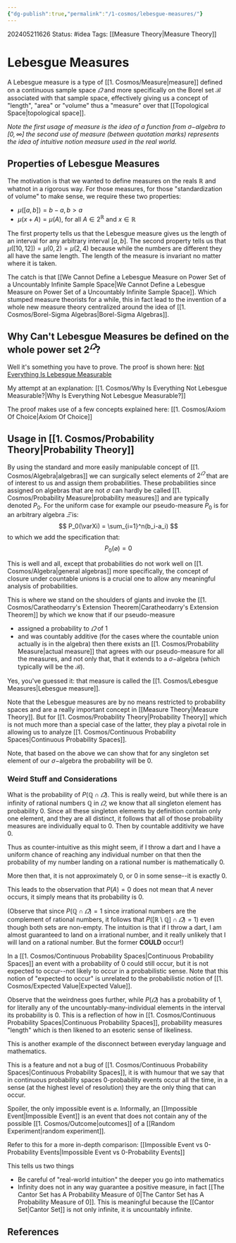 ```yaml
---
{"dg-publish":true,"permalink":"/1-cosmos/lebesgue-measures/"}
---
```


202405211626
Status: #idea
Tags: [[Measure Theory\|Measure Theory]]
# Lebesgue Measures
A Lebesgue measure is a type of [[1. Cosmos/Measure\|measure]] defined on a continuous sample space $\varOmega$ and more specifically on the Borel set $\mathscr B$ associated with that sample space, effectively giving us a concept of "length", "area" or "volume" thus a "measure" over that [[Topological Space\|topological space]]. 

*Note the first usage of measure is the idea of a function from $\sigma-$algebra to $[0,\infty]$ the second use of measure (between quotation marks) represents the idea of intuitive notion measure used in the real world.*

## Properties of Lebesgue Measures
The motivation is that we wanted to define measures on the reals $\mathbb R$ and whatnot in a rigorous way. For those measures, for those "standardization of volume" to make sense, we require these two properties:
- $\mu([a,b])=b-a, b>a$
- $\mu(x+A)=\mu(A)$, for all $A \in 2^\mathbb{R}$ and $x \in \mathbb R$

The first property tells us that the Lebesgue measure gives us the length of an interval for any arbitrary interval $[a,b]$.
The second property tells us that $\mu([10,12])=\mu(0,2)=\mu(2,4)$ because while the numbers are different they all have the same length. The length of the measure is invariant no matter where it is taken.

The catch is that [[We Cannot Define a Lebesgue Measure on Power Set of a Uncountably Infinite Sample Space\|We Cannot Define a Lebesgue Measure on Power Set of a Uncountably Infinite Sample Space]]. Which stumped measure theorists for a while, this in fact lead to the invention of a whole new measure theory centralized around the idea of [[1. Cosmos/Borel-Sigma Algebras\|Borel-Sigma Algebras]].


## Why Can't Lebesgue Measures be defined on the whole power set $2^\varOmega$?
Well it's something you have to prove. 
The proof is shown here: [Not Everything Is Lebesgue Measurable](https://www.youtube.com/watch?v=Ur3ofJ61bpk&list=PLBh2i93oe2qvMVqAzsX1Kuv6-4fjazZ8j&index=5)

My attempt at an explanation: [[1. Cosmos/Why Is Everything Not Lebesgue Measurable?\|Why Is Everything Not Lebesgue Measurable?]]

The proof makes use of a few concepts explained here:
[[1. Cosmos/Axiom Of Choice\|Axiom Of Choice]]
## Usage in [[1. Cosmos/Probability Theory\|Probability Theory]]
By using the standard and more easily manipulable concept of [[1. Cosmos/Algebra\|algebras]] we can surgically select elements of $2^\varOmega$ that are of interest to us and assign them probabilities. These probabilities since assigned on algebras that are not $\sigma$ can hardly be called [[1. Cosmos/Probability Measure\|probability measures]] and are typically denoted $P_0$. For the uniform case for example our pseudo-measure $P_0$ is for an arbitrary algebra $\varXi$ is:
$$
P_0(\varXi) = \sum_{i=1}^n(b_i-a_i)
$$
to which we add the specification that:
$$
P_0(\varnothing) = 0
$$

This is well and all, except that probabilities do not work well on [[1. Cosmos/Algebra\|general algebras]] more specifically, the concept of closure under countable unions is a crucial one to allow any meaningful analysis of probabilities.

This is where we stand on the shoulders of giants and invoke the [[1. Cosmos/Caratheodarry's Extension Theorem\|Caratheodarry's Extension Theorem]] by which we know that if our pseudo-measure 
- assigned a probability to $\varOmega$ of $1$
- and was countably additive (for the cases where the countable union actually is in the algebra)
then there exists an [[1. Cosmos/Probability Measure\|actual measure]] that agrees with our pseudo-measure for all the measures, and not only that, that it extends to a $\sigma-$algebra (which typically will be the $\mathscr B$).

Yes, you've guessed it: that measure is called the [[1. Cosmos/Lebesgue Measures\|Lebesgue measure]].

Note that the Lebesgue measures are by no means restricted to probability spaces and are a really important concept in [[Measure Theory\|Measure Theory]]. But for [[1. Cosmos/Probability Theory\|Probability Theory]] which is not much more than a special case of the latter, they play a pivotal role in allowing us to analyze [[1. Cosmos/Continuous Probability Spaces\|Continuous Probability Spaces]].

Note, that based on the above we can show that for any singleton set element of our $\sigma-$algebra the probability will be $0$.

### Weird Stuff and Considerations
What is the probability of $P(\mathbb Q \cap \varOmega)$.
This is really weird, but while there is an infinity of rational numbers $\mathbb Q$ in $\varOmega$, we know that all singleton element has probability $0$. Since all these singleton elements by definition contain only one element, and they are all distinct, it follows that all of those probability measures are individually equal to $0$. Then by countable additivity we have $0$.

Thus as counter-intuitive as this might seem, if I throw a dart and I have a uniform chance of reaching any individual number on that then the probability of my number landing on a rational number is mathematically $0$.

More then that, it is not approximately $0$, or $0$ in some sense--it is exactly $0$.

This leads to the observation that $P(A)=0$ does not mean that $A$ never occurs, it simply means that its probability is $0$.

(Observe that since $P(\mathbb Q \cap \varOmega) = 1$ since irrational numbers are the complement of rational numbers, it follows that $P([\mathbb R \setminus \mathbb Q] \cap \varOmega) = 1)$ even though both sets are non-empty. The intuition is that if I throw a dart, I am almost guaranteed to land on a irrational number, and it really unlikely that I will land on a rational number. But the former **COULD** occur!)

In a [[1. Cosmos/Continuous Probability Spaces\|Continuous Probability Spaces]] an event with a probability of $0$ could still occur, but it is not expected to occur--not likely to occur in a probabilistic sense. Note that this notion of "expected to occur" is unrelated to the probabilistic notion of [[1. Cosmos/Expected Value\|Expected Value]].

Observe that the weirdness goes further, while $P(\varOmega)$ has a probability of $1$, for literally any of the uncountably-many-individual elements in the interval its probability is $0$. This is a reflection of how in [[1. Cosmos/Continuous Probability Spaces\|Continuous Probability Spaces]], probability measures "length" which is then likened to an esoteric sense of likeliness.

This is another example of the disconnect between everyday language and mathematics.

This is a feature and not a bug of [[1. Cosmos/Continuous Probability Spaces\|Continuous Probability Spaces]], it is with humour that we say that in continuous probability spaces $0$-probability events occur all the time, in a sense (at the highest level of resolution) they are the only thing that can occur.

Spoiler, the only impossible event is $\varnothing$. Informally, an [[Impossible Event\|Impossible Event]] is an event that does not contain any of the possible [[1. Cosmos/Outcome\|outcomes]] of a [[Random Experiment\|random experiment]].

Refer to this for a more in-depth comparison: [[Impossible Event vs 0-Probability Events\|Impossible Event vs 0-Probability Events]]

This tells us two things
- Be careful of "real-world intuition" the deeper you go into mathematics
- Infinity does not in any way guarantee a positive measure, in fact [[The Cantor Set has A Probability Measure of 0\|The Cantor Set has A Probability Measure of 0]]. This is meaningful because the [[Cantor Set\|Cantor Set]] is not only infinite, it is uncountably infinite.



## References
